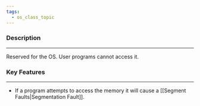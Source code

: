 ```yaml
---
tags:
  - os_class_topic
---
```

### Description
---
Reserved for the OS. User programs cannot access it. 

### Key Features
---
- If a program attempts to access the memory it will cause a [[Segment Faults|Segmentation Fault]]. 